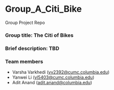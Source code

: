 # Group_A_Citi_Bike
Group Project Repo

### Group title: The Citi of Bikes

### Brief description: TBD

### Team members
- Varsha Varkhedi (vv2392@cumc.columbia.edu)
- Yanwei Li (yl5403@cumc.columbia.edu)
- Adit Anand (adit.anand@columbia.edu)
